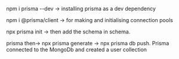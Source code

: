 npm i prisma --dev -> installing prisma as a dev dependency

npm i @prisma/client -> for making and initialising connection pools

npx prisma init -> then add the schema in schema.
<!-- 
model User{
  id String @id @default(cuid())@map("_id) @id-> marks id as primary key
  name String? ->generates unique string ID
  email String @unique -> map this field to mongo native _id
} -->
prisma then-> npx prisma generate -> npx prisma db push.   Prisma connected to the MongoDb and created a user collection